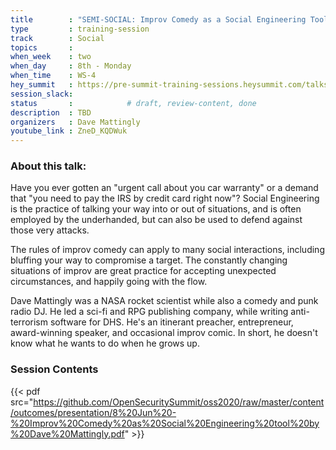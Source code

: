 ```yaml
---
title        : "SEMI-SOCIAL: Improv Comedy as a Social Engineering Tool"
type         : training-session
track        : Social
topics       : 
when_week    : two
when_day     : 8th - Monday
when_time    : WS-4
hey_summit   : https://pre-summit-training-sessions.heysummit.com/talks/semi-social-improv-comedy-as-a-social-engineering-tool/
session_slack:
status       :            # draft, review-content, done
description  : TBD
organizers   : Dave Mattingly
youtube_link : ZneD_KQDWuk      
---
```


### About this talk:

Have you ever gotten an "urgent call about you car warranty" or a demand that "you need to pay the IRS by credit card right now"? Social Engineering is the practice of talking your way into or out of situations, and is often employed by the underhanded, but can also be used to defend against those very attacks.

The rules of improv comedy can apply to many social interactions, including bluffing your way to compromise a target. The constantly changing situations of improv are great practice for accepting unexpected circumstances, and happily going with the flow.

Dave Mattingly was a NASA rocket scientist while also a comedy and punk radio DJ. He led a sci-fi and RPG publishing company, while writing anti-terrorism software for DHS. He's an itinerant preacher, entrepreneur, award-winning speaker, and occasional improv comic. In short, he doesn't know what he wants to do when he grows up.

### Session Contents

{{< pdf src="https://github.com/OpenSecuritySummit/oss2020/raw/master/content/outcomes/presentation/8%20Jun%20-%20Improv%20Comedy%20as%20Social%20Engineering%20tool%20by%20Dave%20Mattingly.pdf" >}}